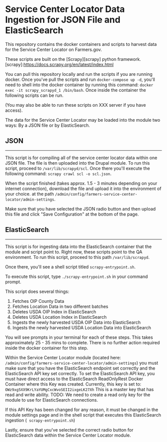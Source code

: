 Service Center Locator Data Ingestion for JSON File and ElasticSearch
===

This repository contains the docker containers and scripts to harvest data for the Service Center Locator on Farmers.gov.

These scripts are built on the [Scrapy][scrapy] python framework.
[scrapy]:https://docs.scrapy.org/en/latest/index.html

You can pull this repository locally and run the scripts if you are running docker. 
Once you've pull the scripts and run `docker-compose up -d`, you'll need to shell into the docker container by running this command:
`docker exec -it scrapy_scrapyd_1 /bin/bash`. Once inside the container the following scripts can be run. 

(You may also be able to run these scripts on XXX server if you have access).

The data for the Service Center Locator may be loaded into the module two ways: By a JSON file or by ElasticSearch.

## JSON
---
This script is for compiling all of the service center locator data within one JSON file. The file is then uploaded into the Drupal module.
To run this script, proceed to `/var/lib/scrapyd/scl`. Once there you'll execute the following command:
`scrapy crawl scl -o scl.json`.

When the script finished (takes approx. 1.5 - 3 minutes depending on your internet connection), download the file and upload it into the environment of your choice.
at the path `/admin/config/farmers-service-center-locator/admin-settings`.

Make sure that you have selected the JSON radio button and then upload this file and click "Save Configuration" at the bottom of the page.

## ElasticSearch
---
This script is for ingesting data into the ElasticSearch container that the module and script point to. Right now, these scripts point to the QA environment.
To run this script, proceed to this path `/var/lib/scrapyd`.

Once there, you'll see a shell script titled `scrapy-entrypoint.sh`.

To execute this script, type `./scrapy-entrypoint.sh` in your command prompt.

This script does several things:

1. Fetches OIP County Data
2. Fetches Location Data in two different batches
3. Deletes USDA OIP Index in ElasticSearch
4. Deletes USDA Location Index in ElasticSearch
5. Ingests the newly harvested USDA OIP Data into ElasticSearch
6. Ingests the newly harvested USDA Location Data into ElasticSearch

You will see prompts in your terminal for each of these steps. This takes approximately 25 - 35 mins to complete. There is no further action required inside the docker container for this step.

Within the Service Center Locator module (located here: `/admin/config/farmers-service-center-locator/admin-settings`) you must make sure that you have the ElasticSearch endpoint set correctly and the ElasticSearch API key set correctly.
To set the ElasticSearch API key, you must have direct access to the ElasticSearch ReadOnlyRest Docker Container where this Key was created. Currently, this key is set to: `OWz9xg5XX9KrLYaYUMgCxcWvoSEII2ixgeLK27Xh` This is a master key that has read and write ability.
TODO: We need to create a read only key for the module to use for ElasticSearch connections.

If this API Key has been changed for any reason, it must be changed in the module settings page and in the shell script that executes this ElasticSearch ingestion (`
scrapy-entrypoint.sh`)

Lastly, ensure that you've selected the correct radio button for ElasticSearch data within the Service Center Locator module.